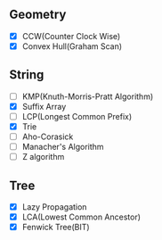 ## Geometry
  - [x] CCW(Counter Clock Wise)
  - [x] Convex Hull(Graham Scan)

## String
  - [ ] KMP(Knuth-Morris-Pratt Algorithm)
  - [x] Suffix Array<br>
  - [ ] LCP(Longest Common Prefix)<br>
  - [x] Trie<br>
  - [ ] Aho-Corasick<br>
  - [ ] Manacher's Algorithm<br>
  - [ ] Z algorithm<br>
  
## Tree
  - [x] Lazy Propagation<br>
  - [x] LCA(Lowest Common Ancestor)<br>
  - [x] Fenwick Tree(BIT)<br>
